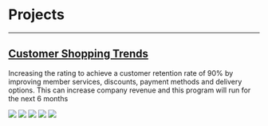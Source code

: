 # Projects
---
## [Customer Shopping Trends](https://github.com/saepulhilal/customer-shopping-trends)

Increasing the rating to achieve a customer retention rate of 90% by improving member services, discounts, 
payment methods and delivery options. This can increase company revenue and this program will run for the 
next 6 months 

[![](https://img.shields.io/badge/Python-white?logo=Python)](#) [![](https://img.shields.io/badge/Jupyter-white?logo=Pandas)](#) [![](https://img.shields.io/badge/PyTorch-white?logo=numpy)](#) [![](https://img.shields.io/badge/Twitter-white?logo=seaborn)](#) [![](https://img.shields.io/badge/HuggingFace_Transformers-white?logo=Matplotlib)](#)
